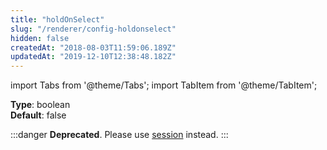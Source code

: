 ```yaml
---
title: "holdOnSelect"
slug: "/renderer/config-holdonselect"
hidden: false
createdAt: "2018-08-03T11:59:06.189Z"
updatedAt: "2019-12-10T12:38:48.182Z"
---
```


import Tabs from '@theme/Tabs';
import TabItem from '@theme/TabItem';

**Type**: boolean  
**Default**: false  

:::danger 
**Deprecated**. Please use [session](/docs/renderer/config-session) instead.
:::


